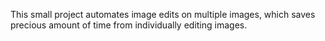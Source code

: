 This small project automates image edits on multiple images, 
which saves precious amount of time from individually editing 
images.